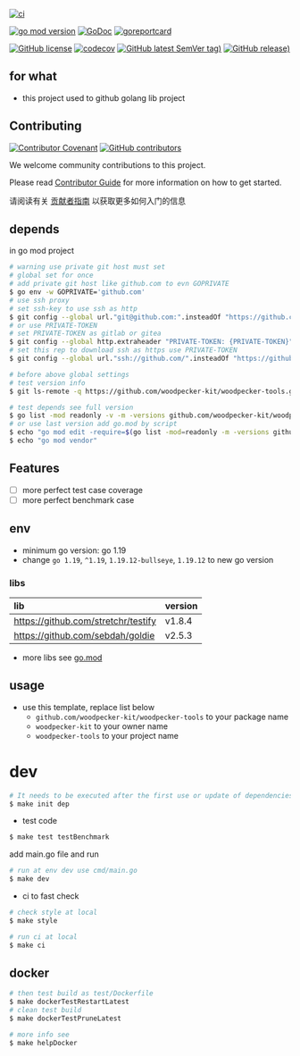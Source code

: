 [![ci](https://github.com/woodpecker-kit/woodpecker-tools/actions/workflows/ci.yml/badge.svg)](https://github.com/woodpecker-kit/woodpecker-tools/actions/workflows/ci.yml)

[![go mod version](https://img.shields.io/github/go-mod/go-version/woodpecker-kit/woodpecker-tools?label=go.mod)](https://github.com/woodpecker-kit/woodpecker-tools)
[![GoDoc](https://godoc.org/github.com/woodpecker-kit/woodpecker-tools?status.png)](https://godoc.org/github.com/woodpecker-kit/woodpecker-tools)
[![goreportcard](https://goreportcard.com/badge/github.com/woodpecker-kit/woodpecker-tools)](https://goreportcard.com/report/github.com/woodpecker-kit/woodpecker-tools)

[![GitHub license](https://img.shields.io/github/license/woodpecker-kit/woodpecker-tools)](https://github.com/woodpecker-kit/woodpecker-tools)
[![codecov](https://codecov.io/gh/woodpecker-kit/woodpecker-tools/branch/main/graph/badge.svg)](https://codecov.io/gh/woodpecker-kit/woodpecker-tools)
[![GitHub latest SemVer tag)](https://img.shields.io/github/v/tag/woodpecker-kit/woodpecker-tools)](https://github.com/woodpecker-kit/woodpecker-tools/tags)
[![GitHub release)](https://img.shields.io/github/v/release/woodpecker-kit/woodpecker-tools)](https://github.com/woodpecker-kit/woodpecker-tools/releases)

## for what

- this project used to github golang lib project

## Contributing

[![Contributor Covenant](https://img.shields.io/badge/contributor%20covenant-v1.4-ff69b4.svg)](.github/CONTRIBUTING_DOC/CODE_OF_CONDUCT.md)
[![GitHub contributors](https://img.shields.io/github/contributors/woodpecker-kit/woodpecker-tools)](https://github.com/woodpecker-kit/woodpecker-tools/graphs/contributors)

We welcome community contributions to this project.

Please read [Contributor Guide](.github/CONTRIBUTING_DOC/CONTRIBUTING.md) for more information on how to get started.

请阅读有关 [贡献者指南](.github/CONTRIBUTING_DOC/zh-CN/CONTRIBUTING.md) 以获取更多如何入门的信息

## depends

in go mod project

```bash
# warning use private git host must set
# global set for once
# add private git host like github.com to evn GOPRIVATE
$ go env -w GOPRIVATE='github.com'
# use ssh proxy
# set ssh-key to use ssh as http
$ git config --global url."git@github.com:".insteadOf "https://github.com/"
# or use PRIVATE-TOKEN
# set PRIVATE-TOKEN as gitlab or gitea
$ git config --global http.extraheader "PRIVATE-TOKEN: {PRIVATE-TOKEN}"
# set this rep to download ssh as https use PRIVATE-TOKEN
$ git config --global url."ssh://github.com/".insteadOf "https://github.com/"

# before above global settings
# test version info
$ git ls-remote -q https://github.com/woodpecker-kit/woodpecker-tools.git

# test depends see full version
$ go list -mod readonly -v -m -versions github.com/woodpecker-kit/woodpecker-tools
# or use last version add go.mod by script
$ echo "go mod edit -require=$(go list -mod=readonly -m -versions github.com/woodpecker-kit/woodpecker-tools | awk '{print $1 "@" $NF}')"
$ echo "go mod vendor"
```

## Features

- [ ] more perfect test case coverage
- [ ] more perfect benchmark case

## env

- minimum go version: go 1.19
- change `go 1.19`, `^1.19`, `1.19.12-bullseye`, `1.19.12` to new go version

### libs

| lib                                 | version |
|:------------------------------------|:--------|
| https://github.com/stretchr/testify | v1.8.4  |
| https://github.com/sebdah/goldie    | v2.5.3  |

- more libs see [go.mod](https://github.com/woodpecker-kit/woodpecker-tools/blob/main/go.mod)

## usage

- use this template, replace list below
    - `github.com/woodpecker-kit/woodpecker-tools` to your package name
    - `woodpecker-kit` to your owner name
    - `woodpecker-tools` to your project name

# dev

```bash
# It needs to be executed after the first use or update of dependencies.
$ make init dep
```

- test code

```bash
$ make test testBenchmark
```

add main.go file and run

```bash
# run at env dev use cmd/main.go
$ make dev
```

- ci to fast check

```bash
# check style at local
$ make style

# run ci at local
$ make ci
```

## docker

```bash
# then test build as test/Dockerfile
$ make dockerTestRestartLatest
# clean test build
$ make dockerTestPruneLatest

# more info see
$ make helpDocker
```
